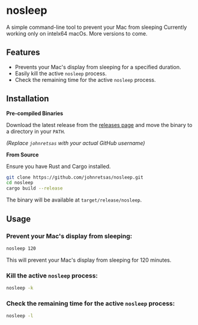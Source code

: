 # nosleep

A simple command-line tool to prevent your Mac from sleeping
Currently working only on intelx64 macOs. More versions to come.

## Features

- Prevents your Mac's display from sleeping for a specified duration.
- Easily kill the active `nosleep` process.
- Check the remaining time for the active `nosleep` process.

## Installation

**Pre-compiled Binaries**

Download the latest release from the [releases page](https://github.com/johnretsas/nosleep/releases) and move the binary to a directory in your `PATH`.

_(Replace `johnretsas` with your actual GitHub username)_

**From Source**

Ensure you have Rust and Cargo installed.

```bash
git clone https://github.com/johnretsas/nosleep.git
cd nosleep
cargo build --release
```

The binary will be available at `target/release/nosleep`.

## Usage

### Prevent your Mac's display from sleeping:

```bash
nosleep 120
```

This will prevent your Mac's display from sleeping for 120 minutes.

### Kill the active `nosleep` process:

```bash
nosleep -k
```

### Check the remaining time for the active `nosleep` process:

```bash
nosleep -l
```
